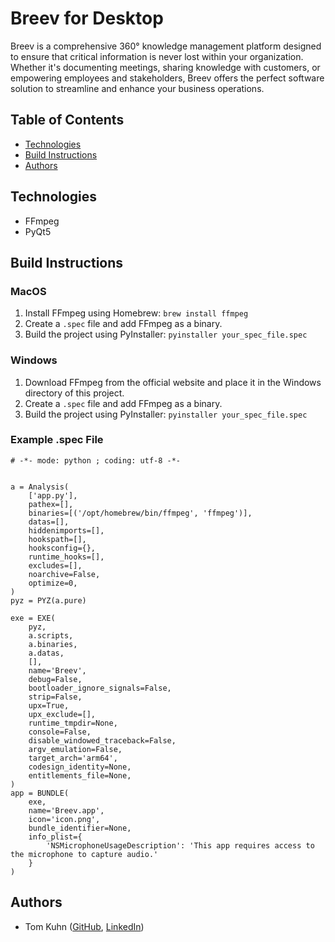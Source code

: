 # Breev for Desktop

Breev is a comprehensive 360° knowledge management platform designed to ensure that critical information is never lost within your organization. Whether it's documenting meetings, sharing knowledge with customers, or empowering employees and stakeholders, Breev offers the perfect software solution to streamline and enhance your business operations.

## Table of Contents
- [Technologies](#technologies)
- [Build Instructions](#build-instructions)
- [Authors](#authors)

## Technologies
- FFmpeg
- PyQt5

## Build Instructions

### MacOS
1. Install FFmpeg using Homebrew: `brew install ffmpeg`
2. Create a `.spec` file and add FFmpeg as a binary.
3. Build the project using PyInstaller: `pyinstaller your_spec_file.spec`

### Windows
1. Download FFmpeg from the official website and place it in the Windows directory of this project.
2. Create a `.spec` file and add FFmpeg as a binary.
3. Build the project using PyInstaller: `pyinstaller your_spec_file.spec`

### Example .spec File
```
# -*- mode: python ; coding: utf-8 -*-


a = Analysis(
    ['app.py'],
    pathex=[],
    binaries=[('/opt/homebrew/bin/ffmpeg', 'ffmpeg')], 
    datas=[],
    hiddenimports=[],
    hookspath=[],
    hooksconfig={},
    runtime_hooks=[],
    excludes=[],
    noarchive=False,
    optimize=0,
)
pyz = PYZ(a.pure)

exe = EXE(
    pyz,
    a.scripts,
    a.binaries,
    a.datas,
    [],
    name='Breev',
    debug=False,
    bootloader_ignore_signals=False,
    strip=False,
    upx=True,
    upx_exclude=[],
    runtime_tmpdir=None,
    console=False,
    disable_windowed_traceback=False,
    argv_emulation=False,
    target_arch='arm64',
    codesign_identity=None,
    entitlements_file=None,
)
app = BUNDLE(
    exe,
    name='Breev.app',
    icon='icon.png',
    bundle_identifier=None,
    info_plist={
        'NSMicrophoneUsageDescription': 'This app requires access to the microphone to capture audio.'
    }
)
```

## Authors
- Tom Kuhn ([GitHub](https://github.com/tokuhn/), [LinkedIn](https://www.linkedin.com/in/tokuhn/))
